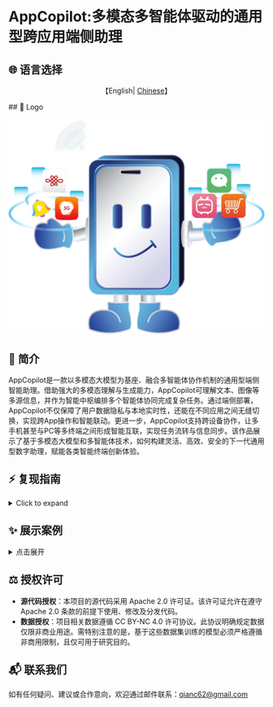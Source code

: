 # AppCopilot:多模态多智能体驱动的通用型跨应用端侧助理

## 🌐 语言选择

<p align="center">
    【English| <a href="readme/README-Chinese.md">Chinese</a>】
</p>
## 🎨 Logo

![Emulator Demo](images/logo.png)

## 📖 简介

AppCopilot是一款以多模态大模型为基座、融合多智能体协作机制的通用型端侧智能助理。借助强大的多模态理解与生成能力，AppCopilot可理解文本、图像等多源信息，并作为智能中枢编排多个智能体协同完成复杂任务。通过端侧部署，AppCopilot不仅保障了用户数据隐私与本地实时性，还能在不同应用之间无缝切换，实现跨App操作和智能联动。更进一步，AppCopilot支持跨设备协作，让多手机甚至与PC等多终端之间形成智能互联，实现任务流转与信息同步。该作品展示了基于多模态大模型和多智能体技术，如何构建灵活、高效、安全的下一代通用型数字助理，赋能各类智能终端创新体验。

## ⚡️ 复现指南

<details>
<summary>Click to expand</summary>

### AppCopilot 本地运行

本节主要介绍如何通过 API 连接服务器上已经训好的模型，在本地运行 AppCopilot。

#### 本地环境基本要求

表格展示了本地环境的相关依赖要求：

| **依赖项**    | **具体要求**                                                   |
|---------------|--------------------------------------------------------------|
| 操作系统      | 支持 Android Studio 运行的操作系统                               |
| 软件          | 安装 Android Studio                                            |
| Python 环境   | 安装 Python 环境，建议安装版本号为 3.12 的 Python 版本        |
| 网络          | 关闭本地 VPN，确保服务器端 vllm api 的正常连接                |

##### 安装 Android Studio

Android Studio 是一个为 Android 平台开发程序的集成开发环境。可通过其官网 [Android Studio 官网](https://developer.android.com/studio) 下载。

#### 服务器环境基本要求

表格介绍了服务器端环境的相关依赖要求：

| **依赖项**    | **具体要求**                                                   |
|---------------|--------------------------------------------------------------|
| 操作系统      | 支持 Conda 和 vLLM 运行的操作系统                             |
| 软件          | 安装 Conda 并创建 vLLM 环境、安装 vLLM 相关依赖              |

##### Conda 安装

Conda 是一个开源的跨平台包管理器和环境管理器，它能够帮助用户快速安装、运行和管理包含多种语言的软件包及其依赖项。可以通过其官网 [Conda 官网](https://anaconda.org/anaconda/conda) 下载。

安装好 Conda 后，配置 Python 虚拟环境，推荐 Python 版本号为 3.12。

```bash
conda create --name vllm_env python=3.12
```

##### vLLM 安装

[vLLM](https://docs.vllm.ai/en/latest/) 是一个用于大语言模型推理和服务的开源高性能库，以更低的成本和更高的效率，为生成式AI应用提供更快的响应。 此处需要配置 vLLM 相关环境依赖，使用如下命令安装版本为 0.9.1 的 vLLM：

```bash
pip install vllm==0.9.1
```
##### 其余配置
要通过 API 连接服务器运行 AppCopilot，服务器环境其他配置要求如下：

```bash
pip install git+https://github.com/huggingface/transformers@f3f6c86582611976e72be054675e2bf0abb5f775
pip install accelerate
pip install qwen-vl-utils
pip install openai
git clone https://huggingface.co/Qwen/Qwen-VL-7B
```

#### 代码克隆
首先，从远程克隆文件夹到本地，并添加相关文件：

```bash
mkdir AppCopilot
cd AppCopilot
git clone https://github.com/OpenBMB/AppCopilot.git .
```

为了提升智能体在安卓手机上的操作能力，本项目还需安装 YADB 工具以增强原生 ADB 功能。它解决了 ADB 在文本输入、截屏和 UI 布局提取等方面的局限性，提供了更高效、更精确的操作。执行以下命令：

```bash
git clone https://github.com/ysbing/YADB.git ./YADB
```

#### 本地配置系统环境变量
##### 配置 adb 环境变量
1.Windows 系统 adb 环境变量配置:

在 Windows 系统中，右键点击【此电脑】，选择【属性】，点击【高级系统设置】。

在弹出的窗口中点击【环境变量】，在系统变量中点击【新建】，输入变量名：adb，变量值添加 adb 所在的目录路径（例如：`C:\Android\Sdk\platform-tools`），接着在系统变量中找到 Path，向其中添加刚刚添加的 adb 环境。双击 Path，点击【新建】输入 %adb%。

2.macOS/Linux 系统 adb 环境变量配置

在 Linux 或 macOS 系统中，编辑 ~/.bashrc 或 ~/.bash_profile 文件，在文件末尾添加 adb 路径：
```bash
/Users/user/Android/Sdk/platform-tools
```
保存文件后，执行 source ~/.bashrc 或 source ~/.bash_profile 使配置生效。

完成以上配置后，在命令行输入 `adb version`，若能正确输出 adb 版本号等相关信息，即代表配置成功。

##### 配置 emulator 环境变量
配置方法与配置 adb 环境变量的方法类似。

1.Windows 系统 emulator 环境变量配置

在 Windows 系统中，右键点击【此电脑】，选择【属性】，点击【高级系统设置】。

在弹出的窗口中点击【环境变量】，在系统变量中点击【新建】，输入变量名：emulator，变量值添加 emulator 所在的目录路径（例如：`C:\Android\Sdk\emulator`），接着在系统变量中找到 Path，向其中添加刚刚添加的 emulator 环境。双击 Path，点击【新建】输入 %emulator%。

2.macOS/Linux 系统 emulator 环境变量配置

在 Linux 或 macOS 系统中，编辑 ~/.bashrc 或 ~/.bash_profile 文件，在文件末尾添加 emulator 路径：
```bash
/Users/user/Library/Android/Sdk/emulator
```
保存文件后，执行source ~/.bashrc或source ~/.bash_profile使配置生效。
完成以上配置后，在命令行输入`emulator version`，若能正确输出emulator版本号等相关信息，即代表配置成功。

#### 配置用于运行的安卓设备
##### 配置 emulator 环境变量
本项目使用 Android Studio 创建和管理安卓虚拟设备（Android Virtual Device，AVD）。可以参考 Android Studio 官方文档配置虚拟器。

查看模拟器名称和列表：在命令行中输入命令 `emulator -list-avds` 来查看目前的模拟器名称和列表，后续可指定开启某个模拟器。

配置模拟器网络：在命令行中输入命令：
```bash
emulator -avd <android> -dns-server <Local DNS Server>
```
其中 `<android>` 是指定的模拟器名称，`<Local DNS Server>` 是本地 DNS 地址。仅第一次需要指定 DNS Server，之后可直接启动：`emulator -avd <android>`,。如
果在调试过程中出现了快照损坏的报错，可以在启动时加上-no-snapshot-load的参数后缀。

在完成上述配置后，安卓模拟器应可在本地正常运行，呈现可交互的图形界面，支持鼠标操作，同时通过主机网络共享实现网络访问。

##### 配置实体机
除了使用安卓虚拟机（AVD）之外，智能体还可以通过 adb 操作实体手机。下面列出使用 adb 操作实体手机的具体步骤：

打开安卓实体机开发者模式：进入手机【设置】->【我的设备】->【全部参数和信息】->点击【MIUI 版本】7 次，进入手机开发者模式。

启用 USB 调试模式：在手机【设置】中找到【开发者选项】，启用【USB 调试】。

使用 adb 连接实体机：通过数据线将电脑和实体机连接，在命令行输入命令 adb devices，若能看到实体机对应序列号，代表连接成功。

##### 配置 Python 相关环境依赖
推荐安装并使用版本号为 3.12 的 Python 版本。本地进入之前克隆的 GUI-Android 目录，安装如下的依赖项：
```bash
pip install -r requirements.txt
```

##### 配置相关模型密钥
在本地代码文件 `./wrappers/constants.py` 中，需要用户手动配置 LLM 密钥，以便后续模型调用过程。
```bash
# ----- model config -----
MODEL_EXTRACT = "Qwen2.5-VL-7B-Instruct"
ERROR_CALLING_LLM = "Error calling LLM"
MODEL_NOT_FOUND = "LLM not found"

# 此处需改为本地实际监听端口
END_POINT = "http://localhost:8001/v1/chat/completions"
PORTS = [8002, 8003, 8004]

# 此处需要换成用户提供的 API 密钥和 Base URL
CLIENT_API_KEY = "switch to your own api key"
CLIENT_BASE_URL = "switch to your own base url"
CLIENT = OpenAI(api_key=CLIENT_API_KEY, base_url=CLIENT_BASE_URL)
```

##### 下载AppCopilot模型
从`https://huggingface.co/ffcosmos/AppCopilot/tree/main`下载已经训练好的AppCopilot模型，放在服务器，以便接下来启动vLLM推理服务。

##### 服务器端 vLLM 服务启动
为实现 AppCopilot 对本地大语言模型的远程调用能力，需在服务器端预先部署并启动 vLLM 推理服务。

服务器端GUI模型vLLM服务启动:
```bash
#/your/model/path替换为实际的GUI模型路径
vllm serve /your/model/path \
  --served-model-name AppCopilot \
  --tensor-parallel-size 1 \
  --trust-remote-code \
  --gpu-memory-utilization 0.9 \
  --limit-mm-per-prompt image=10 \
  --max_model_len 2048 \
  --port 8001
```

服务器端Qwen2.5-VL-7B-Instruct模型vLLM服务启动:
```bash
#/your/model/path替换为实际的Qwen2.5-VL-7B-Instruct模型路径
vllm serve /your/model/path \
  --served-model-name Qwen2.5-VL-7B-Instruct \
  --tensor-parallel-size 1 \      
  --trust-remote-code \
  --gpu-memory-utilization 0.9 \
  --port 8002 
```

#### 本地运行启动AppCopilot
在本地启动程序之前，应首先将远程服务器上的8001端口转发至本地的8001端口，
将远程服务器上的8002端口转发至本地的8002端口，以确保本地环境能够通过HTTP接口访问服务器端的模型服务。该端口转发操作可通过本地终端执行相应命令实现。
```bash
ssh -L 8001:localhost:8001 username@model-server-ip
ssh -L 8002:localhost:8002 username@model-server-ip 
```

##### 单端运行
最后是最终的 AppCopilot 运行。若要在单设备单端运行，在本地终端中打开命令行界面，进入包含 `run_agent.py` 文件的目录。随后，依据命令行参数说明表（见下文），传入所需功能对应的参数运行 `run_agent.py` 脚本，即可完成 AppCopilot 的启动。

以下是示例命令，启用语音输入以及语音反馈，并运行自定义任务：

```bash
# 启用语音输入以及语音反馈，并运行自定义任务
python run_agent.py --custom-task 
```

| 参数                          | 类型   | 说明                                        |
| ----------------------------- | ------ | ------------------------------------------- |
| `--predefined-task <TASK_NAME>` | str    | 指定预定义任务的名称（任务名需在内置列表中）。 |
| `--custom-task`                | flag   | 启用自定义任务模式，跳过预定义任务选择。   |
| `--enable-experience`          | flag   | 启用基于经验的任务匹配机制。               |
| `--enable-voice-input`         | flag   | 启用语音输入（仅在自定义任务模式下有效）。 |
| `--enable-audio`               | flag   | 启用音频反馈。                             |
| `--show-tasks`                 | flag   | 显示所有可用的预定义任务并退出程序。       |
| `--enable-vision-parser`       | flag   | 是否调用 omniparser 进行坐标校准。         |
| `--read-final-page`            | flag   | 是否启用朗读最终界面。                     |

##### 多设备跨端运行

如果需要进行多设备跨端场景的运行，进入包含 `cross_device_agent.py` 的目录，随后，依据命令行参数说明表，传入所需功能对应的参数运行脚本，即可完成 AppCopilot 多设备跨端的启动。

| 参数                  | 类型  | 说明                                         |
| --------------------- | ----- | -------------------------------------------- |
| `--device1-serial`     | str   | 设备1的ADB序列号（可选）                    |
| `--device1-port`       | int   | 设备1的通信端口（默认11001）。              |
| `--device2-serial`     | str   | 设备2的ADB序列号（可选）                    |
| `--device2-port`       | int   | 设备2的通信端口（默认11002）。              |
| `--task`               | str   | 跨设备任务指令。                            |

### 模型推理评测
#### 数据准备
##### Android Control

下载[Android Control](https://github.com/google-research/google-research/tree/master/android_control)并保存在 ``/eval/eval_data/tmp/android_control``

```
cd eval/eval_data
python process_ac.py
ln -s android_control_test android_control_high_test
ln -s android_control_test android_control_low_test
```

##### CAGUI

```
cd eval/eval_data
mkdir chinese_app_test && cd chinese_app_test
huggingface-cli download openbmb/CAGUI --repo-type dataset --include "CAGUI_agent/**" --local-dir ./ --local-dir-use-symlinks False --resume-download
mv CAGUI_agent test
```

##### aitz

下载 [aitz](https://github.com/IMNearth/CoAT)并保存在 ``/eval/eval_data/tmp/android_in_the_zoo``

```
cd eval/eval_data
mv tmp/android_in_the_zoo ./aitz_test
python process_aitz.py
```

##### gui-odyssey

下载[GUI-Odyssey](https://github.com/OpenGVLab/GUI-Odyssey?tab=readme-ov-file)并保存在 ``/eval/eval_data/tmp/GUI-Odyssey``. 从GUI-Odyssey仓库复制 [preprocessing.py](https://github.com/OpenGVLab/GUI-Odyssey/blob/master/data/preprocessing.py) 和 [format_converter.py](https://github.com/OpenGVLab/GUI-Odyssey/blob/master/data/format_converter.py) 到 ``/eval/eval_data/tmp/GUI-Odyssey``

```
cd eval/eval_data/tmp/GUI-Odyssey
python preprocessing.py
python format_converter.py
python ../../process_odyssey.py
```

#### 进行推理
模型评测阶段所需要运行的程序都集成在`eval_multi.sh`脚本中。在执行前，请根据实际数据存储位置，修改脚本中涉及的路径参数，以确保文件的正确加载与处理。
```bash
# 在eval.sh中需要修改的内容
# Configure basic parameters
data_name="evaluation dataset"
model_name="target model name"
base_output_dir="result directory"

# List of models to process
models_base_path=(
    "models base path"
)
```
在执行模型推理评测前，请确保服务器环境中`utils`文件夹已正确配置。完成路径参数的正确设置后，可在命令行中执行相应程序以启动模型推理评测流程。

命令行执行评测命令：
```bash
bash eval_multi.sh
```

</details>

## ✨ **展示案例**

<details>
<summary>点击展开</summary>


### Case 1: 长程任务

![Long Horizon Demo](C:\Users\Administrator.DESKTOP-RN0CUUV\Desktop\readme\images\long_horizon.png)

### Case 2: 跨端任务

![Cross Device Demo](C:\Users\Administrator.DESKTOP-RN0CUUV\Desktop\readme\images\double_end.png)

### Case 3: 三端任务

![Triple end Demo](C:\Users\Administrator.DESKTOP-RN0CUUV\Desktop\readme\images\triple_end.png)

</details>

## **⚖️ 授权许可**

- **源代码授权**：本项目的源代码采用 Apache 2.0 许可证。该许可证允许在遵守 Apache 2.0 条款的前提下使用、修改及分发代码。
- **数据授权**：项目相关数据遵循 CC BY-NC 4.0 许可协议。此协议明确规定数据仅限非商业用途。需特别注意的是，基于这些数据集训练的模型必须严格遵循非商用限制，且仅可用于研究目的。

## **📬 联系我们**

如有任何疑问、建议或合作意向，欢迎通过邮件联系：[qianc62@gmail.com](mailto:qianc62@gmail.com)
